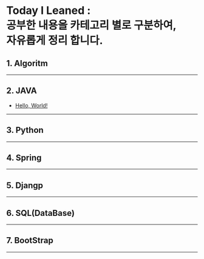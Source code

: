 # Today I Leaned : <br/>공부한 내용을 카테고리 별로 구분하여, <br>자유롭게 정리 합니다.
## 1. Algoritm
***
## 2. JAVA
  * [Hello, World!](https://github.com/flowermisty/T.I.L/blob/master/2.JAVA/HelloWorld.md)
***
## 3. Python
***
## 4. Spring
***
## 5. Djangp
***
## 6. SQL(DataBase)
***
## 7. BootStrap
***

